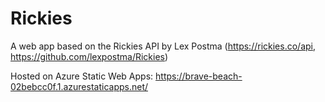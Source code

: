 # Rickies
A web app based on the Rickies API by Lex Postma (https://rickies.co/api, https://github.com/lexpostma/Rickies)

Hosted on Azure Static Web Apps: https://brave-beach-02bebcc0f.1.azurestaticapps.net/
